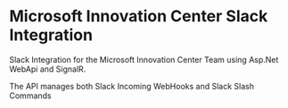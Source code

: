 # Microsoft Innovation Center Slack Integration
Slack Integration for the Microsoft Innovation Center Team using Asp.Net WebApi and SignalR.

The API manages both Slack Incoming WebHooks and Slack Slash Commands
